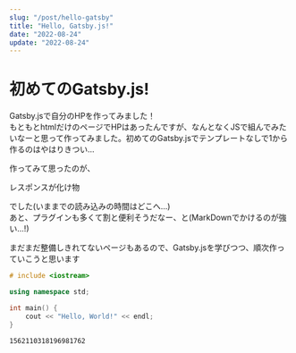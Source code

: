 ```yaml
---
slug: "/post/hello-gatsby"
title: "Hello, Gatsby.js!"
date: "2022-08-24"
update: "2022-08-24"
---
```


# 初めてのGatsby.js!
Gatsby.jsで自分のHPを作ってみました！  
もともとhtmlだけのページでHPはあったんですが、なんとなくJSで組んでみたいなーと思って作ってみました。初めてのGatsby.jsでテンプレートなしで1から作るのはやはりきつい...

作ってみて思ったのが、  
  
レスポンスが化け物  
  
でした(いままでの読み込みの時間はどこへ...)  
あと、プラグインも多くて割と便利そうだなー、と(MarkDownでかけるのが強い...!)

まだまだ整備しきれてないページもあるので、Gatsby.jsを学びつつ、順次作っていこうと思います

```cpp
# include <iostream>

using namespace std;

int main() {
    cout << "Hello, World!" << endl;
}

```

```twitter
1562110318196981762
```